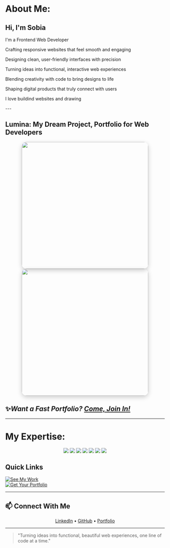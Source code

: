 <div align="left">

# About Me: 
## Hi, I'm Sobia
<p>I'm a Frontend Web Developer</p>
<p>Crafting responsive websites that feel smooth and engaging</p>  
<p>Designing clean, user-friendly interfaces with precision</p>  
<p>Turning ideas into functional, interactive web experiences</p>  
<p>Blending creativity with code to bring designs to life</p>  
<p>Shaping digital products that truly connect with users</p> 
<p>I love buildind websites and drawing</p>
---

## Lumina: My Dream Project, Portfolio for Web Developers

<p align="center">
    <img src="https://github.com/user-attachments/assets/d7044ac9-af8c-4f77-80b9-37bf54c5adf5" width="400" style="border-radius:15px; box-shadow:0 5px 15px rgba(0,0,0,0.2);" />
    <img src="https://github.com/user-attachments/assets/9ccfa2c4-1fa8-4852-bd80-1a4c87a4e690" width="400" style="border-radius:15px; box-shadow:0 5px 15px rgba(0,0,0,0.2);" />
</p>

## ✨*Want a Fast Portfolio? [Come, Join In!](https://tally.so/r/3yalkg)*

---

# My Expertise:
<p align="center">
  <img src="https://img.shields.io/badge/React-20232A?style=for-the-badge&logo=react&logoColor=61DAFB" />
  <img src="https://img.shields.io/badge/JavaScript-F7DF1E?style=for-the-badge&logo=javascript&logoColor=black" />
  <img src="https://img.shields.io/badge/HTML5-E34F26?style=for-the-badge&logo=html5&logoColor=white" />
  <img src="https://img.shields.io/badge/CSS3-1572B6?style=for-the-badge&logo=css3&logoColor=white" />
  <img src="https://img.shields.io/badge/Figma-F24E1E?style=for-the-badge&logo=figma&logoColor=white" />
  <img src="https://img.shields.io/badge/GitHub-181717?style=for-the-badge&logo=github&logoColor=white" />
  <img src="https://img.shields.io/badge/WordPress-21759B?style=for-the-badge&logo=wordpress&logoColor=white" />
</p>



## Quick Links  

[![See My Work](https://img.shields.io/badge/Portfolio-View-brightgreen?style=for-the-badge)](https://sobia-portfolio.netlify.app)  
[![Get Your Portfolio](https://img.shields.io/badge/Lumina-Join%20Now-blue?style=for-the-badge)](https://tally.so/r/3yalkg)  


---

## 📫 Connect With Me
<p align="center">
  <a href="https://www.linkedin.com/in/sobia-soomro/" target="_blank">LinkedIn</a> • 
  <a href="https://github.com/sobia-soomro" target="_blank">GitHub</a> • 
  <a href="https://sobia-portfolio.netlify.app" target="_blank">Portfolio</a>
</p>

---

> "Turning ideas into functional, beautiful web experiences, one line of code at a time."  
</div>







